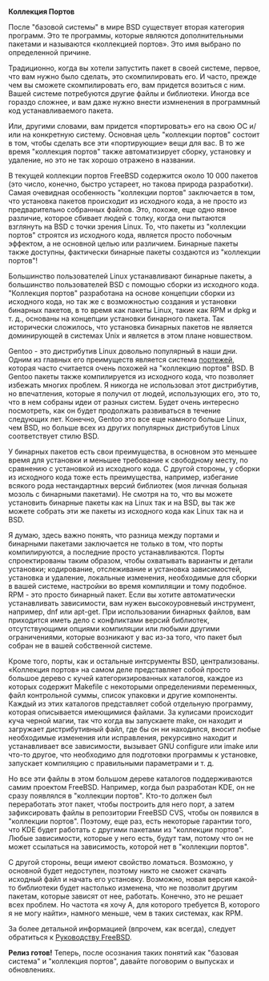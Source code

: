 **Коллекция Портов**

После "базовой системы" в мире BSD существует вторая категория программ. Это те программы, которые являются дополнительными пакетами и называются «коллекцией портов». Это имя выбрано по определенной причине.

Традиционно, когда вы хотели запустить пакет в своей системе, первое, что вам нужно было сделать, это скомпилировать его. И часто, прежде чем вы сможете скомпилировать его, вам придется возиться с ним. Вашей системе потребуются другие файлы и библиотеки. Иногда все гораздо сложнее, и вам даже нужно внести измненения в программный код устанавливаемого пакета.

Или, другими словами, вам придется «портировать» его на свою ОС и/или на конкретную систему. Основная цель "коллекции портов" состоит в том, чтобы сделать все эти «портирующие» вещи для вас. В то же время "коллекция портов" также автоматизирует сборку, установку и удаление, но это не так хорошо отражено в названии.

В текущей коллекции портов FreeBSD содержится около 10 000 пакетов (это число, конечно, быстро устареет, но такова природа разработки). Самая очевидная особенность "коллекции портов" заключается в том, что установка пакетов происходит из исходного кода, а не просто из предварительно собранных файлов. Это, похоже, еще одно явное различие, которое сбивает людей с толку, когда они пытаются взглянуть на BSD с точки зрения Linux. То, что пакеты из "коллекции портов" строятся из исходного кода, является просто побочным эффектом, а не основной целью или различием. Бинарные пакеты также доступны, фактически бинарные пакеты создаются из "коллекции портов"!

Большинство пользователей Linux устанавливают бинарные пакеты, а большинство пользователей BSD с помощью сборки из исходного кода. "Коллекция портов" разработана на основе концепции сборки из исходного кода, но так же с возможностью создания и установки бинарных пакетов, в то время как пакеты Linux, такие как RPM и dpkg и т. д., основаны на концепции установки бинарного пакета. Так исторически сложилось, что установка бинарных пакетов не является доминирующей в системах Unix и является в этом плане новшеством.

Gentoo - это дистрибутив Linux довольно популярный в наши дни. Одним из главных его преимуществ является система [портежей](https://wiki.gentoo.org/wiki/Portage), которая часто считается очень похожей на "коллекцию портов" BSD. В Gentoo пакеты также компилируется из исходного кода, что позволяет избежать многих проблем. Я никогда не использовал этот дистрибутив, но впечатления, которые я получил от людей, использующих его, это то, что в нем собраны идеи от разных систем. Будет очень интересно посмотреть, как он будет продолжать развиваться в течение следующих лет. Конечно, Gentoo это все еще намного больше Linux, чем BSD, но больше всех из других популярных дистрибутов Linux соответствует стилю BSD.

У бинарных пакетов есть свои преимущества, в основном это меньшее время для установки и меньшее требование к свободному  месту, по сравнению с установкой из исходного кода. С другой стороны, у сборки из исходного кода тоже есть преимущества, например, избегание всякого рода нестандартных версий библиотек (моя личная больная мозоль с бинарными пакетами). Не смотря на то, что вы можете установить бинарные пакеты как на Linux так и на BSD, вы так же можете собрать эти же пакеты из исходного кода как Linux так на и BSD.

Я думаю, здесь важно понять, что разница между портами и бинарными пакетами заключается не только в том, что порты компилируются, а последние просто устанавливаются. Порты спроектированы таким образом, чтобы охватывать варианты и детали установки; кодирование, отслеживание и установка зависимостей, установка и удаление, локальные изменения, необходимые для сборки в вашей системе, настройки во время компиляции и тому подобное. RPM - это просто бинарный пакет. Если вы хотите автоматически устанавливать зависимости, вам нужен высокоуровневый инструмент, например, dnf или apt-get. При использовании бинарных файлов, вам приходится иметь дело с конфликтами версий библиотек, отсутствующими опциями компиляции или любыми другими ограничениями, которые возникают у вас из-за того, что пакет был собран не в вашей собственной системе.

Кроме того, порты, как и остальные интсрументы BSD, централизованы. «Коллекция портов» на самом деле представляет собой просто большое дерево с кучей категоризированных каталогов, каждое из которых содержит Makefile с некоторыми определениями переменных, файл контрольной суммы, список упаковки и другие компоненты. Каждый из этих каталогов представляет собой отдельную программу, которая описывается имеющимися файлами. За кулисами происходит куча черной магии, так что когда вы запускаете make, он находит и загружает дистрибутивный файл, где бы он ни находился, вносит любые необходимые изменения или исправления, рекурсивно находит и устанавливает все зависимости, вызывает GNU configure или imake или что-то другое, что необходимо для подготовки программы к установке, запускает компиляцию с правильными параметрами и т. д.

Но все эти файлы в этом большом дереве каталогов поддерживаются самим проектом FreeBSD. Например, когда был разработан KDE, он не сразу появлялся в "коллекции портов". Кто-то должен был переработать этот пакет, чтобы построить для него порт, а затем зафиксировать файлы в репозитории FreeBSD CVS, чтобы он появился в "коллекции портов". Поэтому, еще раз, есть некоторые гарантии того, что KDE  будет работать с другими пакетами из "коллекции портов". Любые зависимости, которые у него есть, будут там, потому что он не может ссылаться на зависимость, которой нет в "коллекции портов".

С другой стороны, вещи имеют свойство ломаться. Возможно, у основной будет недоступен, поэтому никто не сможет скачать исходный файл и начать его установку. Возможно, новая версия какой-то библиотеки будет настолько изменена, что не позволит другим пакетам, которые зависят от нее, работать. Конечно, это не решает всех проблем. Но частота «я хочу A, для которого требуется B, которого я не могу найти», намного меньше, чем в таких системах, как RPM.

За более детальной информацией (впрочем, как всегда), следует обратиться к [Руководству FreeBSD](https://www.freebsd.org/doc/ru/books/handbook/ports.html).

**Релиз готов!**
Теперь, после осознания таких понятий как "базовая система" и "коллекция портов", давайте поговорим о выпусках и обновлениях.
